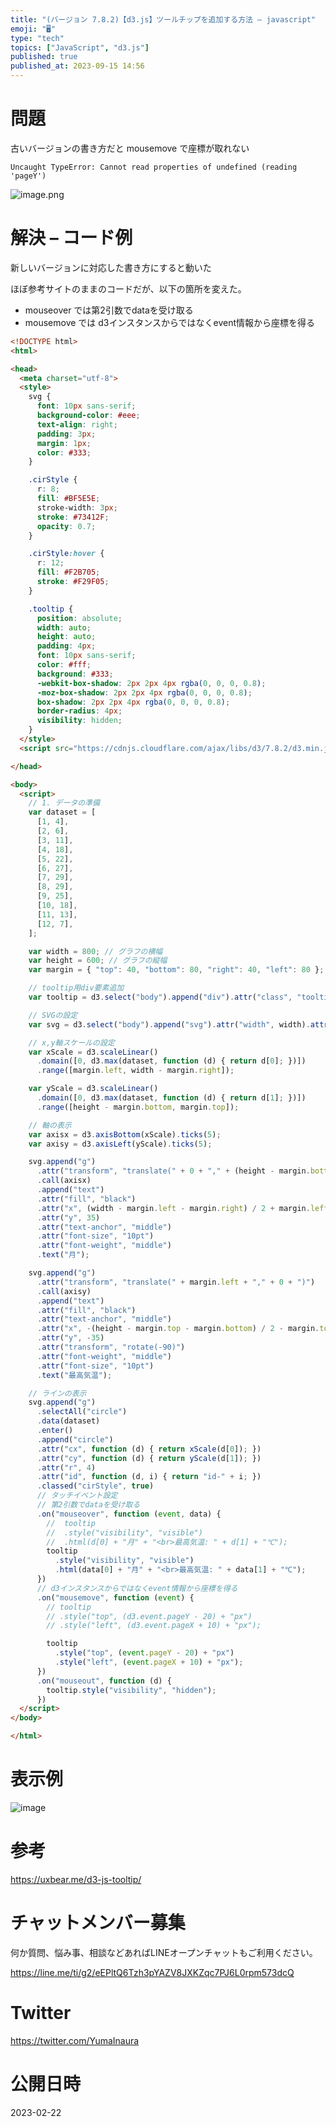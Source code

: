 ```yaml
---
title: "(バージョン 7.8.2)【d3.js】ツールチップを追加する方法 – javascript"
emoji: "🖥"
type: "tech"
topics: ["JavaScript", "d3.js"]
published: true
published_at: 2023-09-15 14:56
---
```


# 問題

古いバージョンの書き方だと mousemove で座標が取れない

`Uncaught TypeError: Cannot read properties of undefined (reading 'pageY')`

![image.png](https://qiita-image-store.s3.ap-northeast-1.amazonaws.com/0/89618/29e8b834-6ae4-81f4-ae75-b980d72ab2d8.png)


# 解決 – コード例

新しいバージョンに対応した書き方にすると動いた

ほぼ参考サイトのままのコードだが、以下の箇所を変えた。

- mouseover では第2引数でdataを受け取る
- mousemove では d3インスタンスからではなくevent情報から座標を得る

```html
<!DOCTYPE html>
<html>

<head>
  <meta charset="utf-8">
  <style>
    svg {
      font: 10px sans-serif;
      background-color: #eee;
      text-align: right;
      padding: 3px;
      margin: 1px;
      color: #333;
    }

    .cirStyle {
      r: 8;
      fill: #BF5E5E;
      stroke-width: 3px;
      stroke: #73412F;
      opacity: 0.7;
    }

    .cirStyle:hover {
      r: 12;
      fill: #F2B705;
      stroke: #F29F05;
    }

    .tooltip {
      position: absolute;
      width: auto;
      height: auto;
      padding: 4px;
      font: 10px sans-serif;
      color: #fff;
      background: #333;
      -webkit-box-shadow: 2px 2px 4px rgba(0, 0, 0, 0.8);
      -moz-box-shadow: 2px 2px 4px rgba(0, 0, 0, 0.8);
      box-shadow: 2px 2px 4px rgba(0, 0, 0, 0.8);
      border-radius: 4px;
      visibility: hidden;
    }
  </style>
  <script src="https://cdnjs.cloudflare.com/ajax/libs/d3/7.8.2/d3.min.js"></script>

</head>

<body>
  <script>
    // 1. データの準備
    var dataset = [
      [1, 4],
      [2, 6],
      [3, 11],
      [4, 18],
      [5, 22],
      [6, 27],
      [7, 29],
      [8, 29],
      [9, 25],
      [10, 18],
      [11, 13],
      [12, 7],
    ];

    var width = 800; // グラフの横幅
    var height = 600; // グラフの縦幅
    var margin = { "top": 40, "bottom": 80, "right": 40, "left": 80 };

    // tooltip用div要素追加
    var tooltip = d3.select("body").append("div").attr("class", "tooltip");

    // SVGの設定
    var svg = d3.select("body").append("svg").attr("width", width).attr("height", height);

    // x,y軸スケールの設定
    var xScale = d3.scaleLinear()
      .domain([0, d3.max(dataset, function (d) { return d[0]; })])
      .range([margin.left, width - margin.right]);

    var yScale = d3.scaleLinear()
      .domain([0, d3.max(dataset, function (d) { return d[1]; })])
      .range([height - margin.bottom, margin.top]);

    // 軸の表示
    var axisx = d3.axisBottom(xScale).ticks(5);
    var axisy = d3.axisLeft(yScale).ticks(5);

    svg.append("g")
      .attr("transform", "translate(" + 0 + "," + (height - margin.bottom) + ")")
      .call(axisx)
      .append("text")
      .attr("fill", "black")
      .attr("x", (width - margin.left - margin.right) / 2 + margin.left)
      .attr("y", 35)
      .attr("text-anchor", "middle")
      .attr("font-size", "10pt")
      .attr("font-weight", "middle")
      .text("月");

    svg.append("g")
      .attr("transform", "translate(" + margin.left + "," + 0 + ")")
      .call(axisy)
      .append("text")
      .attr("fill", "black")
      .attr("text-anchor", "middle")
      .attr("x", -(height - margin.top - margin.bottom) / 2 - margin.top)
      .attr("y", -35)
      .attr("transform", "rotate(-90)")
      .attr("font-weight", "middle")
      .attr("font-size", "10pt")
      .text("最高気温");

    // ラインの表示
    svg.append("g")
      .selectAll("circle")
      .data(dataset)
      .enter()
      .append("circle")
      .attr("cx", function (d) { return xScale(d[0]); })
      .attr("cy", function (d) { return yScale(d[1]); })
      .attr("r", 4)
      .attr("id", function (d, i) { return "id-" + i; })
      .classed("cirStyle", true)
      // タッチイベント設定
      // 第2引数でdataを受け取る
      .on("mouseover", function (event, data) {
        //  tooltip
        //  .style("visibility", "visible")
        //  .html(d[0] + "月" + "<br>最高気温: " + d[1] + "℃");
        tooltip
          .style("visibility", "visible")
          .html(data[0] + "月" + "<br>最高気温: " + data[1] + "℃");
      })
      // d3インスタンスからではなくevent情報から座標を得る
      .on("mousemove", function (event) {
        // tooltip
        // .style("top", (d3.event.pageY - 20) + "px")
        // .style("left", (d3.event.pageX + 10) + "px");

        tooltip
          .style("top", (event.pageY - 20) + "px")
          .style("left", (event.pageX + 10) + "px");
      })
      .on("mouseout", function (d) {
        tooltip.style("visibility", "hidden");
      })
  </script>
</body>

</html>
```

# 表示例

![image](https://user-images.githubusercontent.com/13635059/220568677-7198d348-3177-47c4-9ddb-7b4b70e217c1.png)

# 参考


https://uxbear.me/d3-js-tooltip/


# チャットメンバー募集


何か質問、悩み事、相談などあればLINEオープンチャットもご利用ください。

https://line.me/ti/g2/eEPltQ6Tzh3pYAZV8JXKZqc7PJ6L0rpm573dcQ


# Twitter

https://twitter.com/YumaInaura


# 公開日時

2023-02-22
